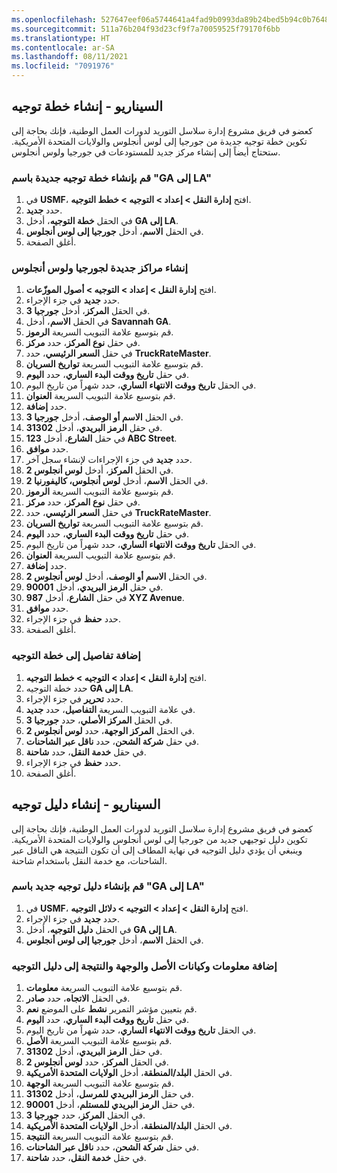 ```yaml
---
ms.openlocfilehash: 527647eef06a5744641a4fad9b0993da89b24bed5b94c0b76487487928d0552a
ms.sourcegitcommit: 511a76b204f93d23cf9f7a70059525f79170f6bb
ms.translationtype: HT
ms.contentlocale: ar-SA
ms.lasthandoff: 08/11/2021
ms.locfileid: "7091976"
---
```

## <a name="scenario---create-a-route-plan"></a>السيناريو - إنشاء خطة توجيه

كعضو في فريق مشروع إدارة سلاسل التوريد لدورات العمل الوطنية، فإنك بحاجة إلى تكوين خطة توجيه جديدة من جورجيا إلى لوس أنجلوس والولايات المتحدة الأمريكية. ستحتاج أيضاً إلى إنشاء مركز جديد للمستودعات في جورجيا ولوس أنجلوس. 

### <a name="create-a-new-route-plan-named-ga-to-la"></a>قم بإنشاء خطة توجيه جديدة باسم "GA إلى LA"

1.  في **USMF**، افتح **إدارة النقل > إعداد > التوجيه > خطط التوجيه**.
2.  حدد **جديد‎**.
3.  في الحقل **خطة التوجيه**، أدخل **GA إلى LA**.
4.  في الحقل **الاسم**، أدخل **جورجيا إلى لوس أنجلوس**.
5.  أغلق الصفحة.

### <a name="create-new-hubs-for-georgia-and-los-angeles"></a>إنشاء مراكز جديدة لجورجيا ولوس أنجلوس

1.  افتح **إدارة النقل > إعداد > التوجيه > أصول الموزّعات**.
2.  حدد **جديد** في جزء الإجراء.
3.  في الحقل **المركز**، أدخل **جورجيا 3**.
4.  في الحقل **الاسم**، أدخل **Savannah GA**.
5.  قم بتوسيع علامة التبويب السريعة **الرموز**.
6.  في حقل **نوع المركز**، حدد **مركز**.
7.  في حقل **السعر الرئيسي**، حدد **TruckRateMaster**.
8.  قم بتوسيع علامة التبويب السريعة **تواريخ السريان**.
9.  في حقل **تاريخ ووقت البدء الساري**، حدد **اليوم**.
10. في الحقل **تاريخ ووقت الانتهاء الساري**، حدد شهراً من تاريخ اليوم.
11. قم بتوسيع علامة التبويب السريعة **العنوان**.
12. حدد **إضافة**.
13. في الحقل **الاسم أو الوصف**، أدخل **جورجيا 3**.
14. في حقل **الرمز البريدي**، أدخل **31302**.
15. في حقل **الشارع**، أدخل **123 ABC Street**.
16. حدد **موافق**.
17. حدد **جديد** في جزء الإجراءات لإنشاء سجل آخر.
18. في الحقل **المركز**، أدخل **لوس أنجلوس 2**.
19. في الحقل **الاسم**، أدخل **لوس أنجلوس، كاليفورنيا 2**.
20. قم بتوسيع علامة التبويب السريعة **الرموز**.
21. في حقل **نوع المركز**، حدد **مركز**.
22. في حقل **السعر الرئيسي**، حدد **TruckRateMaster**.
23. قم بتوسيع علامة التبويب السريعة **تواريخ السريان**.
24. في حقل **تاريخ ووقت البدء الساري**، حدد **اليوم**.
25. في الحقل **تاريخ ووقت الانتهاء الساري**، حدد شهراً من تاريخ اليوم.
26. قم بتوسيع علامة التبويب السريعة **العنوان**.
27. حدد **إضافة**.
28. في الحقل **الاسم أو الوصف**، أدخل **لوس أنجلوس 2**.
29. في حقل **الرمز البريدي**، أدخل **90001**.
30. في حقل **الشارع**، أدخل **987 XYZ Avenue**.
31. حدد **موافق**.
32. حدد **حفظ** في جزء الإجراء.
32. أغلق الصفحة.

### <a name="add-details-to-the-route-plan"></a>إضافة تفاصيل إلى خطة التوجيه

1.  افتح **إدارة النقل > إعداد > التوجيه > خطط التوجيه**.
2.  حدد خطة التوجيه **GA إلى LA**.
3.  حدد **تحرير** في جزء الإجراء.
3.  في علامة التبويب السريعة **التفاصيل**، حدد **جديد**.
4.  في الحقل **المركز الأصلي**، حدد **جورجيا 3**.
5.  في الحقل **المركز الوجهة**، حدد **لوس أنجلوس 2**.
6.  في حقل **شركة الشحن**، حدد **ناقل عبر الشاحنات**.
7.  في حقل **خدمة النقل**، حدد **شاحنة**.
8.  حدد **حفظ** في جزء الإجراء.
8.  أغلق الصفحة.

## <a name="scenario---create-a-route-guide"></a>السيناريو - إنشاء دليل توجيه 

كعضو في فريق مشروع إدارة سلاسل التوريد لدورات العمل الوطنية، فإنك بحاجة إلى تكوين دليل توجيهي جديد من جورجيا إلى لوس أنجلوس والولايات المتحدة الأمريكية. وينبغي أن يؤدي دليل التوجيه في نهاية المطاف إلى أن تكون النتيجة هي الناقل عبر الشاحنات، مع خدمة النقل باستخدام شاحنة.

### <a name="create-a-new-route-guide-named-ga-to-la"></a>قم بإنشاء دليل توجيه جديد باسم "GA إلى LA"

1.  في **USMF**، افتح **إدارة النقل > إعداد > التوجيه > دلائل التوجيه**.
2.  حدد **جديد** في جزء الإجراء.
3.  في الحقل **دليل التوجيه**، أدخل **GA إلى LA**.
4.  في الحقل **الاسم**، أدخل **جورجيا إلى لوس أنجلوس**.

### <a name="add-information-origin-destination-and-result-entities-to-the-routing-guide"></a>إضافة معلومات وكيانات الأصل والوجهة والنتيجة إلى دليل التوجيه

1.  قم بتوسيع علامة التبويب السريعة **معلومات**.
2.  في الحقل **الاتجاه**، حدد **صادر**.
3.  قم بتعيين مؤشر التمرير **نشط** على الموضع **نعم**.
4.  في حقل **تاريخ ووقت البدء الساري**، حدد **اليوم**.
5.  في الحقل **تاريخ ووقت الانتهاء الساري**، حدد شهراً من تاريخ اليوم.
6.  قم بتوسيع علامة التبويب السريعة **الأصل**.
7.  في حقل **الرمز البريدي**، أدخل **31302**.
8.  في الحقل **المركز**، حدد **لوس أنجلوس 2**.
9.  في الحقل **البلد/المنطقة**، أدخل **الولايات المتحدة الأمريكية**.
10. قم بتوسيع علامة التبويب السريعة **الوجهة**.
11. في حقل **الرمز البريدي للمرسل**، أدخل **31302**.
12. في حقل **الرمز البريدي للمستلم**، أدخل **90001**.
13. في الحقل **المركز**، حدد **جورجيا 3**.
14. في الحقل **البلد/المنطقة**، أدخل **الولايات المتحدة الأمريكية**.
15. قم بتوسيع علامة التبويب السريعة **النتيجة**.
16. في حقل **شركة الشحن**، حدد **ناقل عبر الشاحنات**.
17. في حقل **خدمة النقل**، حدد **شاحنة**.
